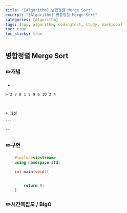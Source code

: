 ```yaml
---
title: "[Algorithm] 병합정렬 Merge Sort"
excerpt: "[Algorithm] 병합정렬 Merge Sort"
categories: [Algorithm]
tags: [cpp, algorithm, codingtest, study, baekjoon]
toc: true
toc_sticky: true
---
```


## 병합정렬 Merge Sort

### ✏️개념  

+ 

    > 3 7 8 1 5 9 6 10 2 4



    + 과정

    ```
         
    ```


### ✏️구현

```cpp
    #include<iostream>
    using namespace std;

    int main(void){


        return 0;
    }


```



### ✏️시간복잡도 / BigO